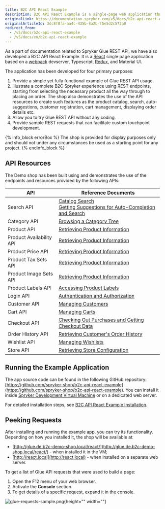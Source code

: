 ```yaml
---
title: B2C API React Example
description: B2C API React Example is a single-page web application that demonstrates the use of Spryker Glue REST API in B2C scenarios.
originalLink: https://documentation.spryker.com/v5/docs/b2c-api-react-example
originalArticleId: 3dc8f8fa-aa4c-435b-8a2b-f5e5d2c572a0
redirect_from:
  - /v5/docs/b2c-api-react-example
  - /v5/docs/en/b2c-api-react-example
---
```


As a part of documentation related to Spryker Glue REST API, we have also developed a B2C API React Example. It is a [React](https://reactjs.org/) single page application based on a [webpack](https://webpack.js.org/) devserver, Typescript, [Redux](https://redux.js.org/), and Material UI.

The application has been developed for four primary purposes:

1. Provide a simple yet fully functional example of Glue REST API usage.
2. Illustrate a complete B2C Spryker experience using REST endpoints, starting from selecting the necessary product all the way through to placing an order. The shop also demonstrates the use of the API resources to create such features as the product catalog, search, auto-suggestions, customer registration, cart management, displaying order details etc.
3. Allow you to try Glue REST API without any coding.
4. Provide sample REST requests that can facilitate custom touchpoint development.

{% info_block errorBox %}
The shop is provided for display purposes only and should not under any circumstances be used as a starting point for any project.
{% endinfo_block %}

## API Resources
The Demo shop has been built using and demonstrates the use of the endpoints and resources provided by the following APIs:


| API | Reference Documents |
| --- | --- |
| Search API | [Catalog Search](/docs/scos/dev/glue-api-guides/202005.0/catalog-search.html)<br>[Getting Suggestions for Auto-Completion and Search](/docs/scos/dev/glue-api-guides/202005.0/getting-suggestions-for-auto-completion-and-search.html) |
| Category API | [Browsing a Category Tree](/docs/scos/dev/glue-api-guides/202005.0/browsing-a-category-tree.html) |
| Product API | [Retrieving Product Information](/docs/scos/dev/glue-api-guides/202005.0/managing-products/retrieving-product-information.html) |
| Product Availability API | [Retrieving Product Information](/docs/scos/dev/glue-api-guides/202005.0/managing-products/retrieving-product-information.html) |
| Product Price API | [Retrieving Product Information](/docs/scos/dev/glue-api-guides/202005.0/managing-products/retrieving-product-information.html) |
| Product Tax Sets API | [Retrieving Product Information](/docs/scos/dev/glue-api-guides/202005.0/managing-products/retrieving-product-information.html) |
| Product Image Sets API | [Retrieving Product Information](/docs/scos/dev/glue-api-guides/202005.0/managing-products/retrieving-product-information.html) |
| Product Labels API | [Accessing Product Labels](/docs/scos/dev/glue-api-guides/202005.0/managing-products/accessing-product-labels.html) |
| Login API | [Authentication and Authorization](/docs/scos/dev/glue-api-guides/202005.0/authentication-and-authorization.html) |
| Customer API | [Managing Customers](/docs/scos/dev/glue-api-guides/202005.0/managing-customers.html) |
| Cart API | [Managing Carts](/docs/scos/dev/glue-api-guides/202005.0/managing-carts/managing-carts.html) |
| Checkout API | [Checking Out Purchases and Getting Checkout Data](/docs/scos/dev/glue-api-guides/202005.0/checking-out-purchases-and-getting-checkout-data.html) |
| Order History API | [Retrieving Customer's Order History](/docs/scos/dev/glue-api-guides/202005.0/retrieving-customers-order-history.html) |
| Wishlist API | [Managing Wishlists](/docs/scos/dev/glue-api-guides/202005.0/managing-wishlists.html) |
| Store API | [Retrieving Store Configuration](/docs/scos/dev/glue-api-guides/202005.0/retrieving-store-configuration.html) |

## Running the Example Application
The app source code can be found in the following GitHub repository: [https://github.com/spryker-shop/b2c-api-react-example](https://github.com/spryker-shop/b2c-api-react-example). You can install it inside [Spryker Development Virtual Machine](/docs/scos/dev/features/202005.0/sdk/development-virtual-machine-docker-containers-and-console.html) or on a dedicated web server.

For detailed installation steps, see [B2C API React Example Installation](/docs/scos/dev/tutorials/202005.0/advanced/glue-api/b2c-api-react-example/b2c-api-react-example-installation.html).

## Peeking Requests
After installing and running the example app, you can try its functionality. Depending on how you installed it, the shop will be available at:

* [http://glue.de.b2c-demo-shop.local/react/](http://glue.de.b2c-demo-shop.local/react/) - when installed it in the VM;
* [http://react.local](http://react.local) - when installed on a separate web server.

To get a list of Glue API requests that were used to build a page:

1. Open the F12 menu of your web browser.
2. Activate the **Console** section.
3. To get details of a specific request, expand it in the console.

![glue-requests-sample.png](https://spryker.s3.eu-central-1.amazonaws.com/docs/Glue+API/B2C+API+React+Example/glue-requests-sample.png){height="" width=""}
